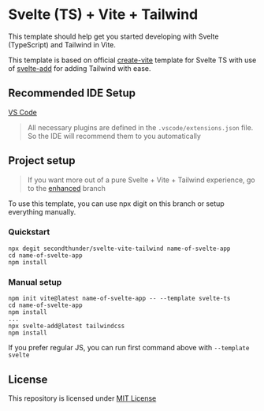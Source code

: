 # Svelte (TS) + Vite + Tailwind

This template should help get you started developing with Svelte (TypeScript) and Tailwind in Vite.

This template is based on official [create-vite](https://github.com/vitejs/vite/tree/main/packages/create-vite/template-svelte-ts) template for Svelte TS with use of [svelte-add](https://github.com/svelte-add/tailwindcss) for adding Tailwind with ease.

## Recommended IDE Setup

[VS Code](https://code.visualstudio.com/)

> All necessary plugins are defined in the `.vscode/extensions.json` file. So the IDE will recommend them to you automatically

## Project setup

> If you want more out of a pure Svelte + Vite + Tailwind experience, go to the [enhanced](https://github.com/SecondThundeR/svelte-vite-tailwind/tree/enhanced) branch

To use this template, you can use npx digit on this branch or setup everything manually.

### Quickstart

```shell
npx degit secondthunder/svelte-vite-tailwind name-of-svelte-app
cd name-of-svelte-app
npm install
```

### Manual setup

```shell
npm init vite@latest name-of-svelte-app -- --template svelte-ts
cd name-of-svelte-app
npm install
...
npx svelte-add@latest tailwindcss
npm install
```

If you prefer regular JS, you can run first command above with `--template svelte`

## License

This repository is licensed under [MIT License](https://github.com/SecondThundeR/svelte-vite-tailwind/blob/main/LICENSE)
